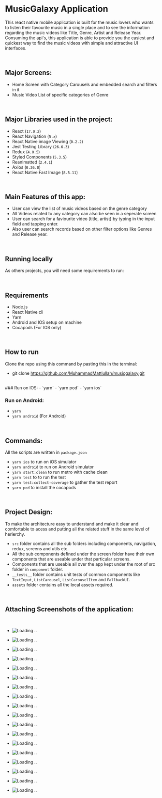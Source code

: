 # MusicGalaxy Application
This react native mobile application is built for the music lovers who wants to listen their favourite music in a single place and to see the information regarding the music videos like Title, Genre, Artist and Release Year.
Consuming the api's, this application is able to provide you the easiest and quickest way to find the music videos with simple and attractive UI interfaces.

<br>

## Major Screens:
- Home Screen with Category Carousels and embedded search and filters in it
- Music Video List of specific categories of Genre

<br>

## Major Libraries used in the project:

- React (`17.0.2`)
- React Navigation (`5.x`)
- React Native image Viewing (`0.2.2`)
- Jest Testing Library (`26.6.3`)
- Redux (`4.0.5`)
- Styled Components (`5.3.5`)
- Reanimatted (`2.4.1`)
- Axios (`0.26.0`)
- React Native Fast Image (`8.5.11`)

<br>

## Main Features of this app:
- User can view the list of music videos based on the genre category
- All Videos related to any category can also be seen in a seperate screen
- User can search for a faviourite video (title, artist) by typing in the input field and tapping enter.
- Also user can search records based on other filter options like Genres and Release year.

<br>

## Running locally

As others projects, you will need some requirements to run:

<br>

## Requirements
- Node.js 
- React Native cli
- Yarn
- Android and IOS setup on machine
- Cocapods (For IOS only)

<br>

## How to run

Clone the repo using this command by pasting this in the terminal: <br>
- git clone https://github.com/MuhammadMattiullah/musicgalaxy.git
<br> 
### Run on IOS:
- `yarn`
- `yarn pod`
-  `yarn ios`

### Run on Android:

- `yarn`
- `yarn android` (For Android)

<br>

## Commands:

All the scripts are written in `package.json`

- `yarn ios` to run on iOS simulator
- `yarn android` to run on Android simulator
- `yarn start:clean` to run metro with cache clean
- `yarn test` to to run the test
- `yarn test:collect-coverage` to gather the test report 
- `yarn pod` to install the cocapods

<br>

## Project Design:
To make the architecture easy to understand and make it clear and comfortable to acess and putting all the related stuff in the same level of herierchy.

- `src` folder contains all the sub folders including components, navigation, redux, screens and utils etc.
- All the sub components defined under the screen folder have their own components that are useable under that particular screens.
- Components that are useable all over the app kept under the root of src folder in `component` folder.
- `__tests__` folder contains unit tests of common components like `TextInput`, `ListCarousel`, `ListCarouselItem` and `FallbackUI`.
- `assets` folder contains all the local assets required.

<br>

## Attaching Screenshots of the application:
<br>

- ![Loading ..](/demo/splash.jpeg?raw=true)

- ![Loading ..](/demo/on1.png?raw=true)

- ![Loading ..](/demo/on2.png?raw=true)

- ![Loading ..](/demo/on3.png?raw=true)

- ![Loading ..](/demo/loading.png?raw=true)

- ![Loading ..](/demo/1.png?raw=true) 

- ![Loading ..](/demo/2.png?raw=true) 

- ![Loading ..](/demo/3.png?raw=true) 

- ![Loading ..](/demo/4.png?raw=true) 

- ![Loading ..](/demo/5.png?raw=true) 

- ![Loading ..](/demo/6.png?raw=true) 

- ![Loading ..](/demo/7.png?raw=true) 

- ![Loading ..](/demo/8.png?raw=true) 

- ![Loading ..](/demo/9.png?raw=true) 

- ![Loading ..](/demo/10.png?raw=true) 

- ![Loading ..](/demo/11.png?raw=true) 

- ![Loading ..](/demo/12.png?raw=true) 

- ![Loading ..](/demo/13.png?raw=true) 

